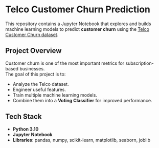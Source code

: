 # Telco Customer Churn Prediction 

This repository contains a Jupyter Notebook that explores and builds machine learning models to predict **customer churn** using the [Telco Customer Churn dataset](https://www.kaggle.com/blastchar/telco-customer-churn).

## Project Overview
Customer churn is one of the most important metrics for subscription-based businesses.  
The goal of this project is to:
- Analyze the Telco dataset.
- Engineer useful features.
- Train multiple machine learning models.
- Combine them into a **Voting Classifier** for improved performance.

## Tech Stack
- **Python 3.10**
- **Jupyter Notebook**
- **Libraries**: pandas, numpy, scikit-learn, matplotlib, seaborn, joblib
